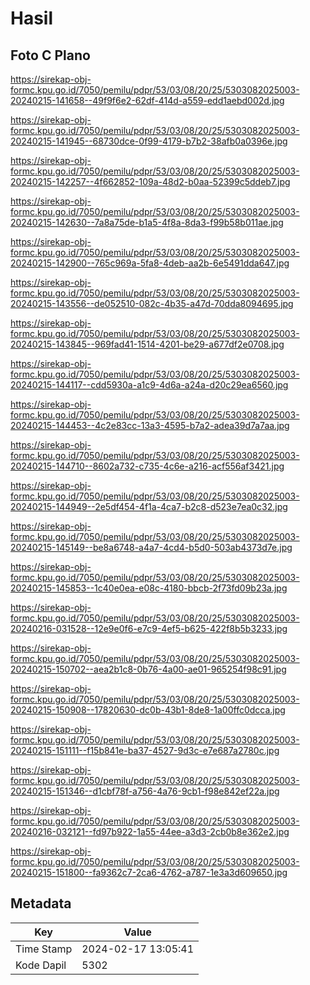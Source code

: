 # Hasil

## Foto C Plano

https://sirekap-obj-formc.kpu.go.id/7050/pemilu/pdpr/53/03/08/20/25/5303082025003-20240215-141658--49f9f6e2-62df-414d-a559-edd1aebd002d.jpg

https://sirekap-obj-formc.kpu.go.id/7050/pemilu/pdpr/53/03/08/20/25/5303082025003-20240215-141945--68730dce-0f99-4179-b7b2-38afb0a0396e.jpg

https://sirekap-obj-formc.kpu.go.id/7050/pemilu/pdpr/53/03/08/20/25/5303082025003-20240215-142257--4f662852-109a-48d2-b0aa-52399c5ddeb7.jpg

https://sirekap-obj-formc.kpu.go.id/7050/pemilu/pdpr/53/03/08/20/25/5303082025003-20240215-142630--7a8a75de-b1a5-4f8a-8da3-f99b58b011ae.jpg

https://sirekap-obj-formc.kpu.go.id/7050/pemilu/pdpr/53/03/08/20/25/5303082025003-20240215-142900--765c969a-5fa8-4deb-aa2b-6e5491dda647.jpg

https://sirekap-obj-formc.kpu.go.id/7050/pemilu/pdpr/53/03/08/20/25/5303082025003-20240215-143556--de052510-082c-4b35-a47d-70dda8094695.jpg

https://sirekap-obj-formc.kpu.go.id/7050/pemilu/pdpr/53/03/08/20/25/5303082025003-20240215-143845--969fad41-1514-4201-be29-a677df2e0708.jpg

https://sirekap-obj-formc.kpu.go.id/7050/pemilu/pdpr/53/03/08/20/25/5303082025003-20240215-144117--cdd5930a-a1c9-4d6a-a24a-d20c29ea6560.jpg

https://sirekap-obj-formc.kpu.go.id/7050/pemilu/pdpr/53/03/08/20/25/5303082025003-20240215-144453--4c2e83cc-13a3-4595-b7a2-adea39d7a7aa.jpg

https://sirekap-obj-formc.kpu.go.id/7050/pemilu/pdpr/53/03/08/20/25/5303082025003-20240215-144710--8602a732-c735-4c6e-a216-acf556af3421.jpg

https://sirekap-obj-formc.kpu.go.id/7050/pemilu/pdpr/53/03/08/20/25/5303082025003-20240215-144949--2e5df454-4f1a-4ca7-b2c8-d523e7ea0c32.jpg

https://sirekap-obj-formc.kpu.go.id/7050/pemilu/pdpr/53/03/08/20/25/5303082025003-20240215-145149--be8a6748-a4a7-4cd4-b5d0-503ab4373d7e.jpg

https://sirekap-obj-formc.kpu.go.id/7050/pemilu/pdpr/53/03/08/20/25/5303082025003-20240215-145853--1c40e0ea-e08c-4180-bbcb-2f73fd09b23a.jpg

https://sirekap-obj-formc.kpu.go.id/7050/pemilu/pdpr/53/03/08/20/25/5303082025003-20240216-031528--12e9e0f6-e7c9-4ef5-b625-422f8b5b3233.jpg

https://sirekap-obj-formc.kpu.go.id/7050/pemilu/pdpr/53/03/08/20/25/5303082025003-20240215-150702--aea2b1c8-0b76-4a00-ae01-965254f98c91.jpg

https://sirekap-obj-formc.kpu.go.id/7050/pemilu/pdpr/53/03/08/20/25/5303082025003-20240215-150908--17820630-dc0b-43b1-8de8-1a00ffc0dcca.jpg

https://sirekap-obj-formc.kpu.go.id/7050/pemilu/pdpr/53/03/08/20/25/5303082025003-20240215-151111--f15b841e-ba37-4527-9d3c-e7e687a2780c.jpg

https://sirekap-obj-formc.kpu.go.id/7050/pemilu/pdpr/53/03/08/20/25/5303082025003-20240215-151346--d1cbf78f-a756-4a76-9cb1-f98e842ef22a.jpg

https://sirekap-obj-formc.kpu.go.id/7050/pemilu/pdpr/53/03/08/20/25/5303082025003-20240216-032121--fd97b922-1a55-44ee-a3d3-2cb0b8e362e2.jpg

https://sirekap-obj-formc.kpu.go.id/7050/pemilu/pdpr/53/03/08/20/25/5303082025003-20240215-151800--fa9362c7-2ca6-4762-a787-1e3a3d609650.jpg


## Metadata

| Key        | Value               |
| ---------- | ------------------- |
| Time Stamp | 2024-02-17 13:05:41 |
| Kode Dapil | 5302                |



